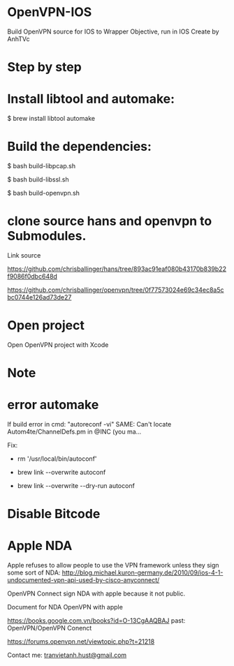 # OpenVPN-IOS
Build OpenVPN source for IOS to Wrapper Objective, run in IOS
Create by AnhTVc
# Step by step
# Install libtool and automake:

$ brew install libtool automake

# Build the dependencies:

$ bash build-libpcap.sh

$ bash build-libssl.sh

$ bash build-openvpn.sh
# clone source hans and openvpn to Submodules. 

Link source

https://github.com/chrisballinger/hans/tree/893ac91eaf080b43170b839b22f9086f0dbc648d

https://github.com/chrisballinger/openvpn/tree/0f77573024e69c34ec8a5cbc0744e126ad73de27
# Open project
Open OpenVPN project with Xcode
# Note
# error automake
If build error in cmd: "autoreconf -vi" SAME: Can't locate Autom4te/ChannelDefs.pm in @INC (you ma...

Fix: 

- rm '/usr/local/bin/autoconf'

- brew link --overwrite autoconf

- brew link --overwrite --dry-run autoconf

# Disable Bitcode
# Apple NDA
Apple refuses to allow people to use the VPN framework unless they sign some sort of NDA: http://blog.michael.kuron-germany.de/2010/09/ios-4-1-undocumented-vpn-api-used-by-cisco-anyconnect/

OpenVPN Connect sign NDA with apple because it not public.

Document for NDA OpenVPN with apple

https://books.google.com.vn/books?id=O-13CgAAQBAJ past: OpenVPN/OpenVPN Conenct

https://forums.openvpn.net/viewtopic.php?t=21218 

Contact me: tranvietanh.hust@gmail.com
